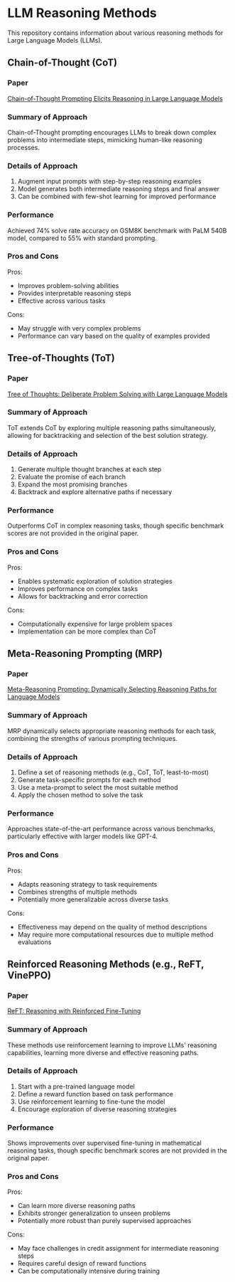 # LLM Reasoning Methods

This repository contains information about various reasoning methods for Large Language Models (LLMs).

## Chain-of-Thought (CoT)

### Paper
[Chain-of-Thought Prompting Elicits Reasoning in Large Language Models](https://arxiv.org/abs/2201.11903)

### Summary of Approach
Chain-of-Thought prompting encourages LLMs to break down complex problems into intermediate steps, mimicking human-like reasoning processes.

### Details of Approach
1. Augment input prompts with step-by-step reasoning examples
2. Model generates both intermediate reasoning steps and final answer
3. Can be combined with few-shot learning for improved performance

### Performance
Achieved 74% solve rate accuracy on GSM8K benchmark with PaLM 540B model, compared to 55% with standard prompting.

### Pros and Cons
Pros:
- Improves problem-solving abilities
- Provides interpretable reasoning steps
- Effective across various tasks

Cons:
- May struggle with very complex problems
- Performance can vary based on the quality of examples provided

## Tree-of-Thoughts (ToT)

### Paper
[Tree of Thoughts: Deliberate Problem Solving with Large Language Models](https://arxiv.org/abs/2305.10601)

### Summary of Approach
ToT extends CoT by exploring multiple reasoning paths simultaneously, allowing for backtracking and selection of the best solution strategy.

### Details of Approach
1. Generate multiple thought branches at each step
2. Evaluate the promise of each branch
3. Expand the most promising branches
4. Backtrack and explore alternative paths if necessary

### Performance
Outperforms CoT in complex reasoning tasks, though specific benchmark scores are not provided in the original paper.

### Pros and Cons
Pros:
- Enables systematic exploration of solution strategies
- Improves performance on complex tasks
- Allows for backtracking and error correction

Cons:
- Computationally expensive for large problem spaces
- Implementation can be more complex than CoT

## Meta-Reasoning Prompting (MRP)

### Paper
[Meta-Reasoning Prompting: Dynamically Selecting Reasoning Paths for Language Models](https://arxiv.org/abs/2310.11511)

### Summary of Approach
MRP dynamically selects appropriate reasoning methods for each task, combining the strengths of various prompting techniques.

### Details of Approach
1. Define a set of reasoning methods (e.g., CoT, ToT, least-to-most)
2. Generate task-specific prompts for each method
3. Use a meta-prompt to select the most suitable method
4. Apply the chosen method to solve the task

### Performance
Approaches state-of-the-art performance across various benchmarks, particularly effective with larger models like GPT-4.

### Pros and Cons
Pros:
- Adapts reasoning strategy to task requirements
- Combines strengths of multiple methods
- Potentially more generalizable across diverse tasks

Cons:
- Effectiveness may depend on the quality of method descriptions
- May require more computational resources due to multiple method evaluations

## Reinforced Reasoning Methods (e.g., ReFT, VinePPO)

### Paper
[ReFT: Reasoning with Reinforced Fine-Tuning](https://arxiv.org/abs/2301.12741)

### Summary of Approach
These methods use reinforcement learning to improve LLMs' reasoning capabilities, learning more diverse and effective reasoning paths.

### Details of Approach
1. Start with a pre-trained language model
2. Define a reward function based on task performance
3. Use reinforcement learning to fine-tune the model
4. Encourage exploration of diverse reasoning strategies

### Performance
Shows improvements over supervised fine-tuning in mathematical reasoning tasks, though specific benchmark scores are not provided in the original paper.

### Pros and Cons
Pros:
- Can learn more diverse reasoning paths
- Exhibits stronger generalization to unseen problems
- Potentially more robust than purely supervised approaches

Cons:
- May face challenges in credit assignment for intermediate reasoning steps
- Requires careful design of reward functions
- Can be computationally intensive during training

